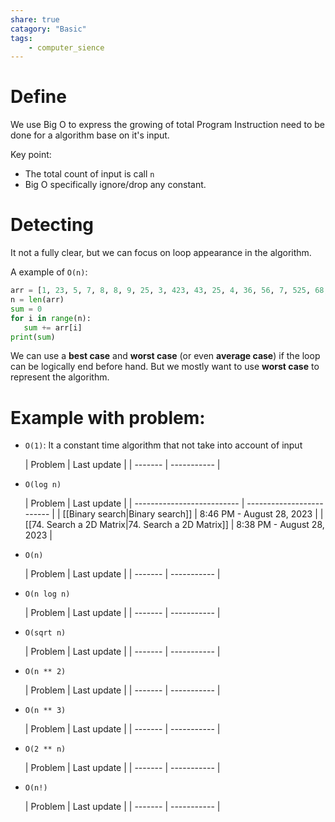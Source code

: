 ```yaml
---
share: true
catagory: "Basic"
tags:
    - computer_sience
---
```


# Define

We use Big O to express the growing of total Program Instruction need to be done for a algorithm base on it's input.

Key point:
- The total count of input is call `n` 
- Big O specifically ignore/drop any constant.
# Detecting

It not a fully clear, but we can focus on loop appearance in the algorithm.

A example of `O(n)`:

```python
arr = [1, 23, 5, 7, 8, 8, 9, 25, 3, 423, 43, 25, 4, 36, 56, 7, 525, 68,  44, 7, 8, 9, 8, 9, 809, 233, 445, 6, 34, 6]
n = len(arr)
sum = 0
for i in range(n):
   sum += arr[i]
print(sum)
```

We can use a **best case** and **worst case** (or even **average case**) if the loop can be logically end before hand. But we mostly want to use **worst case** to represent the algorithm. 
# Example with problem:

- `O(1)`: It a constant time algorithm that not take into account of input

    | Problem | Last update |
| ------- | ----------- |


- `O(log n)`

    | Problem                    | Last update               |
| -------------------------- | ------------------------- |
| [[Binary search|Binary search]]          | 8:46 PM - August 28, 2023 |
| [[74. Search a 2D Matrix|74. Search a 2D Matrix]] | 8:38 PM - August 28, 2023 |


- `O(n)`

    | Problem | Last update |
| ------- | ----------- |


- `O(n log n)`

    | Problem | Last update |
| ------- | ----------- |


- `O(sqrt n)`

    | Problem | Last update |
| ------- | ----------- |


- `O(n ** 2)`

    | Problem | Last update |
| ------- | ----------- |


- `O(n ** 3)`

    | Problem | Last update |
| ------- | ----------- |


- `O(2 ** n)`

    | Problem | Last update |
| ------- | ----------- |


- `O(n!)`

    | Problem | Last update |
| ------- | ----------- |


